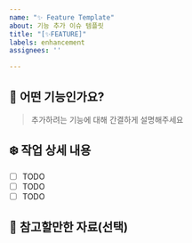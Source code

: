 ```yaml
---
name: "✨ Feature Template"
about: 기능 추가 이슈 템플릿
title: "[✨FEATURE]"
labels: enhancement
assignees: ''

---
```


## 🐧 어떤 기능인가요?
> 추가하려는 기능에 대해 간결하게 설명해주세요

## ❄️ 작업 상세 내용
- [ ] TODO
- [ ] TODO
- [ ] TODO

## 🧊 참고할만한 자료(선택)
